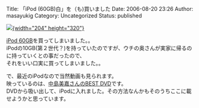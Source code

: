 Title: 「iPod (60GB)白」を（も)買いました
Date: 2006-08-20 23:26
Author: masayukig
Category: Uncategorized
Status: published

[![](http://lunatic.xrea.jp/mt/archives/DSC_1768-thumb.jpg){width="204"
height="320"}](http://lunatic.xrea.jp/mt/archives/DSC_1768.html)

[iPod
60GB](http://www.amazon.co.jp/gp/redirect.html?link_code=ur2&tag=hughundercons-22&camp=247&creative=1211&location=/gp/search%3F%26index=blended%26keywords=iPod%252060GB%26_encoding=UTF8)を買ってしまいました。。  
iPodの10GB(第２世代？)を持っていたのですが、ウチの奥さんが実家に帰るのに持っていくとの事だったので、  
それをいい口実に買ってしまいました。。

で、最近のiPodなので当然動画も見られます。  
映っているのは、[中島美嘉さんのBEST
DVD](http://www.amazon.co.jp/gp/redirect.html?link_code=ur2&tag=hughundercons-22&camp=247&creative=1211&location=/gp/search%3F%26index=dvd-jp%26keywords=B000BZ8JBG%26_encoding=UTF8)です。  
DVDから吸い出して、iPodに入れました。その方法なんかもそのうちここに載せようかと思っています。

